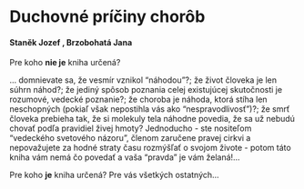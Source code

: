 Duchovné príčiny chorôb
=======================

#### Staněk Jozef , Brzobohatá Jana

Pre koho **nie je** kniha určená?

… domnievate sa, že vesmír vznikol “náhodou”?; že život človeka je len súhrn
náhod?; že jediný spôsob poznania celej existujúcej skutočnosti je rozumové,
vedecké poznanie?; že choroba je náhoda, ktorá stíha len neschopných (pokiaľ
však nepostihla vás ako “nespravodlivosť”)?; že smrť človeka prebieha tak, že si
molekuly tela náhodne povedia, že sa už nebudú chovať podľa pravidiel živej
hmoty? Jednoducho - ste nositeľom “vedeckého svetového názoru”, členom zaručene
pravej cirkvi a nepovažujete za hodné straty času rozmýšľať o svojom živote -
potom táto kniha vám nemá čo povedať a vaša “pravda” je vám želaná!…

Pre koho **je** kniha určená? Pre vás všetkých ostatných…

